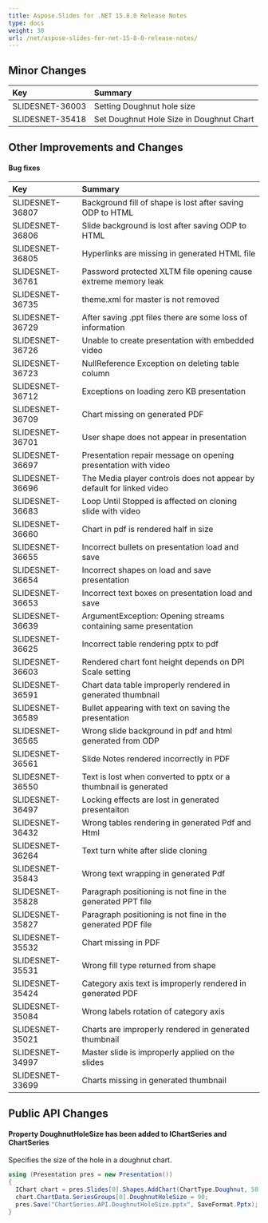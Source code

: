 ```yaml
---
title: Aspose.Slides for .NET 15.8.0 Release Notes
type: docs
weight: 30
url: /net/aspose-slides-for-net-15-8-0-release-notes/
---
```


## **Minor Changes**
|**Key**|**Summary**|
| :- | :- |
|SLIDESNET-36003 | Setting Doughnut hole size|
|SLIDESNET-35418 | Set Doughnut Hole Size in Doughnut Chart|

## **Other Improvements and Changes**

#### **Bug fixes**
|**Key**|**Summary**|
| :- | :- |
|SLIDESNET-36807 | Background fill of shape is lost after saving ODP to HTML|
|SLIDESNET-36806 | Slide background is lost after saving ODP to HTML|
|SLIDESNET-36805 | Hyperlinks are missing in generated HTML file|
|SLIDESNET-36761 | Password protected XLTM file opening cause extreme memory leak|
|SLIDESNET-36735 | theme.xml for master is not removed|
|SLIDESNET-36729 | After saving .ppt files there are some loss of information|
|SLIDESNET-36726 | Unable to create presentation with embedded video|
|SLIDESNET-36723 | NullReference Exception on deleting table column|
|SLIDESNET-36712 | Exceptions on loading zero KB presentation|
|SLIDESNET-36709 | Chart missing on generated PDF|
|SLIDESNET-36701 | User shape does not appear in presentation|
|SLIDESNET-36697 | Presentation repair message on opening presentation with video|
|SLIDESNET-36696 | The Media player controls does not appear by default for linked video|
|SLIDESNET-36683 | Loop Until Stopped is affected on cloning slide with video|
|SLIDESNET-36660 | Chart in pdf is rendered half in size|
|SLIDESNET-36655 | Incorrect bullets on presentation load and save|
|SLIDESNET-36654 | Incorrect shapes on load and save presentation|
|SLIDESNET-36653 | Incorrect text boxes on presentation load and save|
|SLIDESNET-36639 | ArgumentException: Opening streams containing same presentation|
|SLIDESNET-36625 | Incorrect table rendering pptx to pdf|
|SLIDESNET-36603 | Rendered chart font height depends on DPI Scale setting|
|SLIDESNET-36591 | Chart data table improperly rendered in generated thumbnail|
|SLIDESNET-36589 | Bullet appearing with text on saving the presentation|
|SLIDESNET-36565 | Wrong slide background in pdf and html generated from ODP|
|SLIDESNET-36561 | Slide Notes rendered incorrectly in PDF|
|SLIDESNET-36550 | Text is lost when converted to pptx or a thumbnail is generated|
|SLIDESNET-36497 | Locking effects are lost in generated presentaiton|
|SLIDESNET-36432 | Wrong tables rendering in generated Pdf and Html|
|SLIDESNET-36264 | Text turn white after slide cloning|
|SLIDESNET-35843 | Wrong text wrapping in generated Pdf|
|SLIDESNET-35828 | Paragraph positioning is not fine in the generated PPT file|
|SLIDESNET-35827 | Paragraph positioning is not fine in the generated PDF file|
|SLIDESNET-35532 | Chart missing in PDF|
|SLIDESNET-35531 | Wrong fill type returned from shape|
|SLIDESNET-35424 | Category axis text is improperly rendered in generated PDF|
|SLIDESNET-35084 | Wrong labels rotation of category axis|
|SLIDESNET-35021 | Charts are improperly rendered in generated thumbnail|
|SLIDESNET-34997 | Master slide is improperly applied on the slides|
|SLIDESNET-33699 | Charts missing in generated thumbnail

## **Public API Changes**
#### Property DoughnutHoleSize has been added to IChartSeries and ChartSeries
Specifies the size of the hole in a doughnut chart.
``` csharp
using (Presentation pres = new Presentation())
{
  IChart chart = pres.Slides[0].Shapes.AddChart(ChartType.Doughnut, 50, 50, 400, 400);
  chart.ChartData.SeriesGroups[0].DoughnutHoleSize = 90;
  pres.Save("ChartSeries.API.DoughnutHoleSize.pptx", SaveFormat.Pptx);
}
``` 
